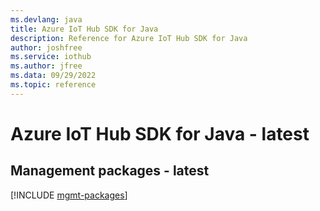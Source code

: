 ```yaml
---
ms.devlang: java
title: Azure IoT Hub SDK for Java
description: Reference for Azure IoT Hub SDK for Java
author: joshfree
ms.service: iothub
ms.author: jfree
ms.data: 09/29/2022
ms.topic: reference
---
```

# Azure IoT Hub SDK for Java - latest

## Management packages - latest
[!INCLUDE [mgmt-packages](iot-hub-mgmt-index.md)]